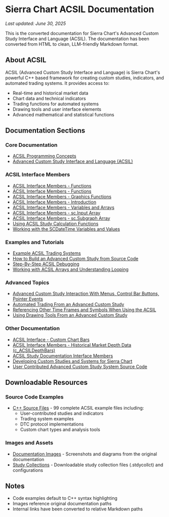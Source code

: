 # Sierra Chart ACSIL Documentation

*Last updated: June 30, 2025*

This is the converted documentation for Sierra Chart's Advanced Custom Study Interface and Language (ACSIL).
The documentation has been converted from HTML to clean, LLM-friendly Markdown format.

## About ACSIL

ACSIL (Advanced Custom Study Interface and Language) is Sierra Chart's powerful C++ based framework
for creating custom studies, indicators, and automated trading systems. It provides access to:

- Real-time and historical market data
- Chart data and technical indicators
- Trading functions for automated systems
- Drawing tools and user interface elements
- Advanced mathematical and statistical functions

## Documentation Sections

### Core Documentation

- [ACSIL Programming Concepts](ACSILProgrammingConcepts.md)
- [Advanced Custom Study Interface and Language (ACSIL)](AdvancedCustomStudyInterfaceAndLanguage.md)

### ACSIL Interface Members

- [ACSIL Interface Members - Functions](ACSIL_Members_Functions.md)
- [ACSIL Interface Members - Functions](ACSIL_Members_Functions.md)
- [ACSIL Interface Members - Graphics Functions](ACSIL_Members_GraphicsFunctions.md)
- [ACSIL Interface Members - Introduction](ACSIL_Members.md)
- [ACSIL Interface Members - Variables and Arrays](ACSIL_Members_Variables_And_Arrays.md)
- [ACSIL Interface Members - sc.Input Array](ACSIL_Members_scInputs.md)
- [ACSIL Interface Members - sc.Subgraph Array](ACSIL_Members_scSubgraph.md)
- [Using ACSIL Study Calculation Functions](ACSILUsingStudyCalculationFunctions.md)
- [Working with the SCDateTime Variables and Values](SCDateTime.md)

### Examples and Tutorials

- [Example ACSIL Trading Systems](ACSIL_ExampleTradingSystems.md)
- [How to Build an Advanced Custom Study from Source Code](HowToBuildAnAdvancedCustomStudyFromSourceCode.md)
- [Step-By-Step ACSIL Debugging](StepByStepACSILDebugging.md)
- [Working with ACSIL Arrays and Understanding Looping](ACS_ArraysAndLooping.md)

### Advanced Topics

- [Advanced Custom Study Interaction With Menus, Control Bar Buttons, Pointer Events](ACSInteractionWithMenusControlBarButtonsPointerEvents.md)
- [Automated Trading From an Advanced Custom Study](ACSILTrading.md)
- [Referencing Other Time Frames and Symbols When Using the ACSIL](ACSILRefOtherTimeFrames.md)
- [Using Drawing Tools From an Advanced Custom Study](ACSILDrawingTools.md)

### Other Documentation

- [ACSIL Interface - Custom Chart Bars](ACSIL_CustomChartBars.md)
- [ACSIL Interface Members - Historical Market Depth Data (c\_ACSILDepthBars)](c_ACSILDepthBars.md)
- [ACSIL Study Documentation Interface Members](ACSILDocumentationMembers.md)
- [Developing Custom Studies and Systems for Sierra Chart](DevelopingCustomStudiesAndSystems.md)
- [User Contributed Advanced Custom Study System Source Code](UserContributedACS_SourceCode.md)

## Downloadable Resources

### Source Code Examples
- [C++ Source Files](code/) - 99 complete ACSIL example files including:
  - User-contributed studies and indicators
  - Trading system examples
  - DTC protocol implementations
  - Custom chart types and analysis tools

### Images and Assets
- [Documentation Images](images/) - Screenshots and diagrams from the original documentation
- [Study Collections](assets/) - Downloadable study collection files (.stdycollct) and configurations

## Notes

- Code examples default to C++ syntax highlighting
- Images reference original documentation paths
- Internal links have been converted to relative Markdown paths
